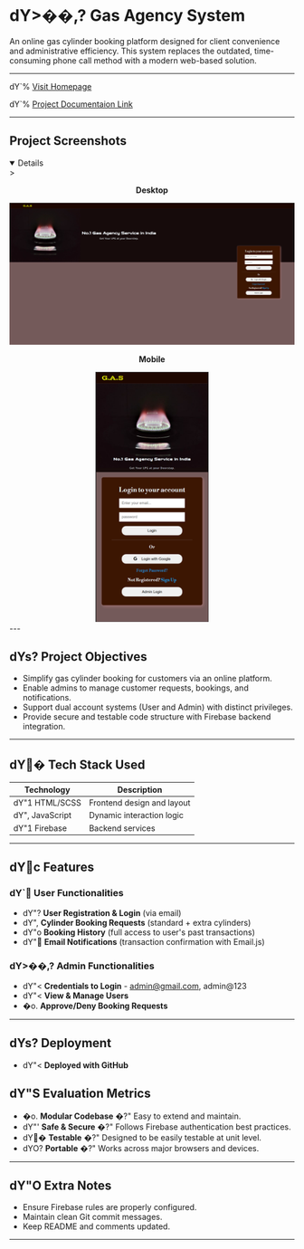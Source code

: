 ﻿# dY>��,? Gas Agency System

An online gas cylinder booking platform designed for client convenience and administrative efficiency. This system replaces the outdated, time-consuming phone call method with a modern web-based solution.

---

dY`% [Visit Homepage](https://saptarshi1984.github.io/GasAgency/)

dY`% [Project Documentaion Link](https://drive.google.com/file/d/1Su9I3mnl5tInktZMgxFze3Fqv9v9NJCi/view?usp=drive_link) 

---

## Project Screenshots

<details open>>
<div align="center">
<p><b>Desktop</b></p>

  <img src="public/assets/Screenshot1.png" alt="Project homepage preview" width="600" />
  
</div>

<div align="center">
  <p><b>Mobile</b></p>
  
  <img src="public/assets/Screenshot2.png" alt="Project booking flow preview" width="200" />
</div>
</details>
---

## dYs? Project Objectives

* Simplify gas cylinder booking for customers via an online platform.
* Enable admins to manage customer requests, bookings, and notifications.
* Support dual account systems (User and Admin) with distinct privileges.
* Provide secure and testable code structure with Firebase backend integration.

---

## dY� Tech Stack Used

| Technology    | Description                |
| ------------- | -------------------------- |
| dY"1 HTML/SCSS   | Frontend design and layout |
| dY", JavaScript | Dynamic interaction logic  |
| dY"1 Firebase   | Backend services |

---

## dYc Features

### dY` User Functionalities

* dY"? **User Registration & Login** (via email)
* dY", **Cylinder Booking Requests** (standard + extra cylinders)
* dY"o **Booking History** (full access to user's past transactions)
* dY" **Email Notifications** (transaction confirmation with Email.js)

### dY>��,? Admin Functionalities 

* dY"< **Credentials to Login** - admin@gmail.com, admin@123      
* dY"< **View & Manage Users**
* �o. **Approve/Deny Booking Requests**

---

## dYs? Deployment

* dY"< **Deployed with GitHub**


## dY"S Evaluation Metrics

* �o. **Modular Codebase** �?" Easy to extend and maintain.
* dY"' **Safe & Secure** �?" Follows Firebase authentication best practices.
* dY� **Testable** �?" Designed to be easily testable at unit level.
* dYO? **Portable** �?" Works across major browsers and devices.

---

## dY"O Extra Notes

* Ensure Firebase rules are properly configured.
* Maintain clean Git commit messages.
* Keep README and comments updated.

---

